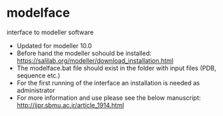 # modelface
interface to modeller software
- Updated for modeller 10.0
- Before hand the modeller sohould be installed: https://salilab.org/modeller/download_installation.html
- The modelface.bat file should exist in the folder with input files (PDB, sequence etc.)
- For the first running of the interface an installation is needed as administrator
- For more information and use please see the below manuscript:
http://ijpr.sbmu.ac.ir/article_1914.html
